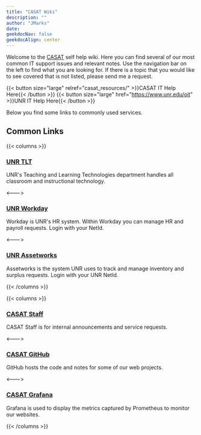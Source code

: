 ```yaml
---
title: "CASAT Wiki"
description: ""
author: "JMarks"
date:
geekdocNav: false
geekdocAlign: center
---
```


Welcome to the [CASAT](https://casat.org) self help wiki. Here you can find several of our most common IT support issues and relevant notes. Use the navigation bar on the left to find what you are looking for. If there is a topic that you would like to see covered that is not listed, please send me a request.

{{< button size="large" relref="casat_resources/" >}}CASAT IT Help Here{{< /button >}}
{{< button size="large" href="https://www.unr.edu/oit" >}}UNR IT Help Here{{< /button >}}

Below you find some links to commonly used services.
## Common Links

{{< columns >}}

### [UNR TLT](https://www.unr.edu/digital-learning)

UNR's Teaching and Learning Technologies department handles all classroom and instructional technology.

<--->

### [UNR Workday](https://www.myworkday.com/wday/authgwy/nshe/login.htmld)

Workday is UNR's HR system. Within Workday you can manage HR and payroll requests. Login with your NetId.

<--->

### [UNR Assetworks](https://www.bcnpurchasing.nevada.edu/asset-management/assetworks/)

Assetworks is the system UNR uses to track and manage inventory and surplus requests. Login with your UNR NetId.

{{< /columns >}}

{{< columns >}}

### [CASAT Staff](https://staff.casat.org)

CASAT Staff is for internal announcements and service requests.

<--->

### [CASAT GitHub](https://github.com/casat)

GitHub hosts the code and notes for some of our web projects.

<--->

### [CASAT Grafana](htttps://panopticon.casat.org)

Grafana is used to display the metrics captured by Prometheus to monitor our websites.

{{< /columns >}}
